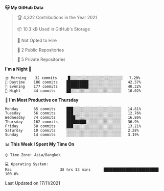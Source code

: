 <!--START_SECTION:waka-->
**🐱 My GitHub Data** 

> 🏆 4,322 Contributions in the Year 2021
 > 
> 📦 10.3 kB Used in GitHub's Storage 
 > 
> 🚫 Not Opted to Hire
 > 
> 📜 2 Public Repositories 
 > 
> 🔑 5 Private Repositories  
 > 
**I'm a Night 🦉** 

```text
🌞 Morning    32 commits     █░░░░░░░░░░░░░░░░░░░░░░░░   7.29% 
🌆 Daytime    186 commits    ██████████░░░░░░░░░░░░░░░   42.37% 
🌃 Evening    177 commits    ██████████░░░░░░░░░░░░░░░   40.32% 
🌙 Night      44 commits     ██░░░░░░░░░░░░░░░░░░░░░░░   10.02%

```
📅 **I'm Most Productive on Thursday** 

```text
Monday       65 commits     ███░░░░░░░░░░░░░░░░░░░░░░   14.81% 
Tuesday      56 commits     ███░░░░░░░░░░░░░░░░░░░░░░   12.76% 
Wednesday    74 commits     ████░░░░░░░░░░░░░░░░░░░░░   16.86% 
Thursday     162 commits    █████████░░░░░░░░░░░░░░░░   36.9% 
Friday       58 commits     ███░░░░░░░░░░░░░░░░░░░░░░   13.21% 
Saturday     10 commits     ░░░░░░░░░░░░░░░░░░░░░░░░░   2.28% 
Sunday       14 commits     ░░░░░░░░░░░░░░░░░░░░░░░░░   3.19%

```


📊 **This Week I Spent My Time On** 

```text
⌚︎ Time Zone: Asia/Bangkok

💻 Operating System: 
Mac                      38 hrs 33 mins      █████████████████████████   100.0%

```


 Last Updated on 17/11/2021
<!--END_SECTION:waka-->